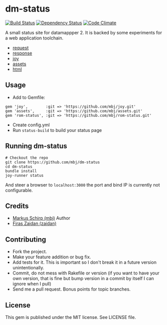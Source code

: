 dm-status
=========

[![Build Status](https://secure.travis-ci.org/mbj/dm-status.png?branch=master)](http://travis-ci.org/mbj/dm-status)
[![Dependency Status](https://gemnasium.com/mbj/dm-status.png)](https://gemnasium.com/mbj/dm-status)
[![Code Climate](https://codeclimate.com/github/mbj/dm-status.png)](https://codeclimate.com/github/mbj/dm-status)

A small status site for datamappper 2. It is backed by some experiments for a web application toolchain.

* [request](https://github.com/mbj/request)
* [response](https://github.com/mbj/response)
* [joy](https://github.com/mbj/joy)
* [assets](https://github.com/mbj/assets)
* [html](https://github.com/mbj/html)


Usage
-----------------

* Add to Gemfile:

```
gem 'joy',        :git => 'https://github.com/mbj/joy.git'
gem 'assets',     :git => 'https://github.com/mbj/assets.git'
gem 'rom-status', :git => 'https://github.com/mbj/rom-status.git'
```
* Create config.yml
* Run `status-build` to build your status page

Running dm-status
-----------------

```
# Checkout the repo
git clone https://github.com/mbj/dm-status
cd dm-status
bundle install
joy-runner status
```

And steer a browser to `localhost:3000` the port and bind IP is currently not configurable.

Credits
-------

* [Markus Schirp (mbj)](https://github.com/mbj) Author
* [Firas Zaidan (zaidan)](https://github.com/zaidan)

Contributing
-------------

* Fork the project.
* Make your feature addition or bug fix.
* Add tests for it. This is important so I don't break it in a
  future version unintentionally.
* Commit, do not mess with Rakefile or version
  (if you want to have your own version, that is fine but bump version in a commit by itself I can ignore when I pull)
* Send me a pull request. Bonus points for topic branches.

License
-------

This gem is published under the MIT license. See LICENSE file.
